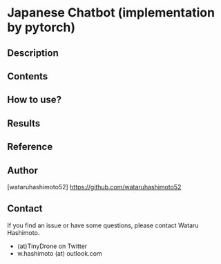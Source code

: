 # Japanese Chatbot (implementation by pytorch)

## Description

## Contents

## How to use?

## Results

## Reference

## Author

[wataruhashimoto52] https://github.com/wataruhashimoto52 

## Contact
If you find an issue or have some questions, please contact Wataru Hashimoto.
- (at)TinyDrone on Twitter
- w.hashimoto (at) outlook.com